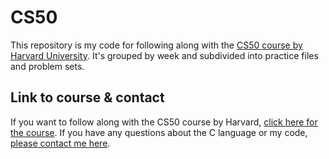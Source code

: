 # CS50  

This repository is my code for following along with the [CS50 course by Harvard University](https://thijs.click/edx-cs50). It's grouped by week and subdivided into practice files and problem sets.

## Link to course & contact
If you want to follow along with the CS50 course by Harvard, [click here for the course](https://thijs.click/edx-cs50). If you have any questions about the C language or my code, [please contact me here](https://thijs.website/contact).